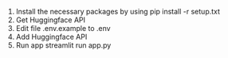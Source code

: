 1. Install the necessary packages by using
   pip install -r setup.txt
2. Get Huggingface API
3. Edit file .env.example to .env
4. Add Huggingface API
5. Run app
   streamlit run app.py

